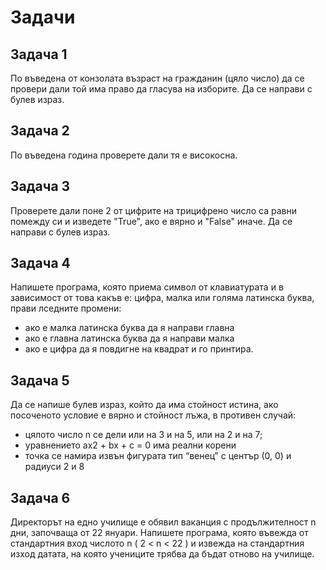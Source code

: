 # Задачи 

## Задача 1

По въведена от конзолата възраст на гражданин (цяло число)
да се провери дали той има право да гласува на изборите. Да се направи с булев израз.

## Задача 2

По въведена година проверете дали тя е високосна.

## Задача 3

Проверете дали поне 2 от цифрите на трицифрено число са равни помежду си
и изведете "True", ако е вярно и "False" иначе. Да се направи с булев израз.

## Задача 4

Напишете програма, която приема символ от клавиатурата и в зависимост от това какъв е:
цифра, малка или голяма латинска буква, прави лседните промени:
- ако е малка латинска буква да я направи главна
- ако е главна латинска буква да я направи малка 
- ако е цифра да я повдигне на квадрат и го принтира.

## Задача 5

Да се напише булев израз, който да има стойност истина, 
ако посоченото условие е вярно и стойност лъжа, в противен случай:
-  цялото число n се дели или на 3 и на 5, или на 2 и на 7;
-  уравнението ax2 + bx + c = 0 има реални корени
-  точка се намира извън фигурата тип “венец” с център (0, 0) и радиуси 2 и 8

## Задача 6

Директорът на едно училище е обявил ваканция с продължителност n дни, 
започваща от 22 януари. Напишете програма, която въвежда от стандартния вход числото n ( 2 < n < 22 )
и извежда на стандартния изход датата, на която учениците трябва да бъдат отново на училище.